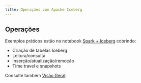 ```yaml
---
title: Operações com Apache Iceberg
---
```


## Operações

Exemplos práticos estão no notebook [Spark + Iceberg](../notebooks/spark-iceberg/spark-iceberg.ipynb) cobrindo:

- Criação de tabelas Iceberg
- Leitura/consulta
- Inserção/atualização/remoção
- Time travel e snapshots

Consulte também [Visão Geral](overview.md).


